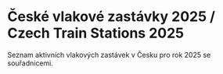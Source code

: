 # České vlakové zastávky 2025 / Czech Train Stations 2025
Seznam aktivních vlakových zastávek v Česku pro rok 2025 se souřadnicemi.
